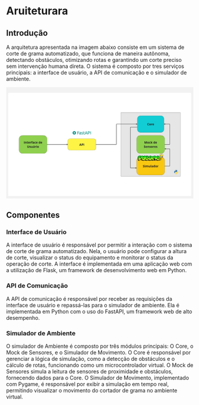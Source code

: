 # Aruiteturara

## Introdução
A arquitetura apresentada na imagem abaixo consiste em um sistema de corte de grama automatizado, que funciona de maneira autônoma, detectando obstáculos, otimizando rotas e garantindo um corte preciso sem intervenção humana direta. O sistema é composto por tres serviços principais: a interface de usuário, a API de comunicação e o simulador de ambiente.

[![Arquitetura](../assets/arquitetura.jpg)](../assets/arquitetura.jpg)

## Componentes

### Interface de Usuário
A interface de usuário é responsável por permitir a interação com o sistema de corte de grama automatizado. Nela, o usuário pode configurar a altura de corte, visualizar o status do equipamento e monitorar o status da operação de corte. A interface é implementada em uma aplicação web com a utilização de Flask, um framework de desenvolvimento web em Python.

### API de Comunicação

A API de comunicação é responsável por receber as requisições da interface de usuário e repassá-las para o simulador de ambiente. Ela é implementada em Python com o uso do FastAPI, um framework web de alto desempenho.

### Simulador de Ambiente

O simulador de Ambiente é composto por três módulos principais: O Core, o Mock de Sensores, e o Simulador de Movimento. O Core é responsável por gerenciar a lógica de simulação, como a detecção de obstáculos e o cálculo de rotas, funcionando como um microcontrolador virtual. O Mock de Sensores simula a leitura de sensores de proximidade e obstáculos, fornecendo dados para o Core. O Simulador de Movimento, implementado com Pygame, é responsável por exibir a simulação em tempo real, permitindo visualizar o movimento do cortador de grama no ambiente virtual.

<!-- PRINT DO SIMULADOR AQUI -->
